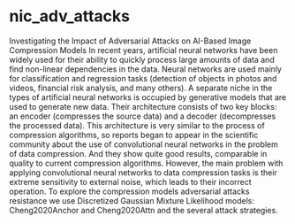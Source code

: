 # nic_adv_attacks
Investigating the Impact of Adversarial Attacks on AI-Based Image Compression Models
In recent years, artificial neural networks have been widely used for their ability to quickly process large amounts of data and find non-linear dependencies in the data. Neural networks are used mainly for classification and regression tasks (detection of objects in photos and videos, financial risk analysis, and many others).  A separate niche in the types of artificial neural networks is occupied by generative models that are used to generate new data.  Their architecture consists of two key blocks: an encoder (compresses the source data) and a decoder (decompresses the processed data). This architecture is very similar to the process of compression algorithms, so reports began to appear in the scientific community about the use of convolutional neural networks in the problem of data compression. And they show quite good results, comparable in quality to current compression algorithms.
However, the main problem with applying convolutional neural networks to data compression tasks is their extreme sensitivity to external noise, which leads to their incorrect operation.
To explore the compression models adversarial attacks resistance we use Discretized Gaussian Mixture Likelihood models: Cheng2020Anchor and Cheng2020Attn and the several attack strategies.
